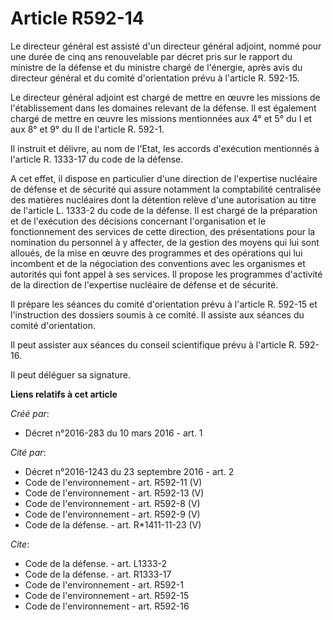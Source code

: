 # Article R592-14

Le directeur général est assisté d'un directeur général adjoint, nommé pour une durée de cinq ans renouvelable par décret
pris sur le rapport du ministre de la défense et du ministre chargé de l'énergie, après avis du directeur général et du
comité d'orientation prévu à l'article R. 592-15. 

Le directeur général adjoint est chargé de mettre en œuvre les missions de l'établissement dans les domaines relevant de la
défense. Il est également chargé de mettre en œuvre les missions mentionnées aux 4° et 5° du I et aux 8° et 9° du II de
l'article R. 592-1. 

Il instruit et délivre, au nom de l'Etat, les accords d'exécution mentionnés à l'article R. 1333-17 du code de la défense. 

A cet effet, il dispose en particulier d'une direction de l'expertise nucléaire de défense et de sécurité qui assure
notamment la comptabilité centralisée des matières nucléaires dont la détention relève d'une autorisation au titre de
l'article L. 1333-2 du code de la défense. Il est chargé de la préparation et de l'exécution des décisions concernant
l'organisation et le fonctionnement des services de cette direction, des présentations pour la nomination du personnel à y
affecter, de la gestion des moyens qui lui sont alloués, de la mise en œuvre des programmes et des opérations qui lui
incombent et de la négociation des conventions avec les organismes et autorités qui font appel à ses services. Il propose les
programmes d'activité de la direction de l'expertise nucléaire de défense et de sécurité. 

Il prépare les séances du comité d'orientation prévu à l'article R. 592-15 et l'instruction des dossiers soumis à ce comité.
Il assiste aux séances du comité d'orientation. 

Il peut assister aux séances du conseil scientifique prévu à l'article R. 592-16. 

Il peut déléguer sa signature.

**Liens relatifs à cet article**

_Créé par_:

  - Décret n°2016-283 du 10 mars 2016 - art. 1

_Cité par_:

  - Décret n°2016-1243 du 23 septembre 2016 - art. 2
  - Code de l'environnement - art. R592-11 (V)
  - Code de l'environnement - art. R592-13 (V)
  - Code de l'environnement - art. R592-8 (V)
  - Code de l'environnement - art. R592-9 (V)
  - Code de la défense. - art. R*1411-11-23 (V)

_Cite_:

  - Code de la défense. - art. L1333-2
  - Code de la défense. - art. R1333-17
  - Code de l'environnement - art. R592-1
  - Code de l'environnement - art. R592-15
  - Code de l'environnement - art. R592-16
